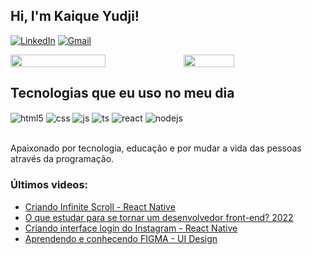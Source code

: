 ## Hi, I'm Kaique Yudji!

[![LinkedIn](https://img.shields.io/badge/LinkedIn-0e76a8?style=for-the-badge&logo=linkedin&logoColor=white)](https://instagram.com/sujeitoprogramador)
[![Gmail](https://img.shields.io/badge/Gmail-b24020?style=for-the-badge&logo=gmail&logoColor=white)](https://twitch.tv/fragabr)

<div style="display: flex">
 <img width=55% align="center"  src="https://github-readme-streak-stats.herokuapp.com?user=KaiqueYudji&theme=tokyonight&mode=weekly" />
 <img width=40% align="center" src="https://github-readme-stats-git-main-rafaelalexandrino.vercel.app/api/top-langs/?username=KaiqueYudji&show_icons=true&theme=tokyonight&layout=compact" />
</div>

## Tecnologias que eu uso no meu dia

<div style="display: inline_block">
  <img align="center" alt="html5" src="https://img.shields.io/badge/HTML5-E34F26?style=for-the-badge&logo=html5&logoColor=white" />
  <img align="center" alt="css" src="https://img.shields.io/badge/CSS3-1572B6?style=for-the-badge&logo=css3&logoColor=white" />
  <img align="center" alt="js" src="https://img.shields.io/badge/JavaScript-F7DF1E?style=for-the-badge&logo=javascript&logoColor=black" />
  <img align="center" alt="ts" src="https://img.shields.io/badge/TypeScript-007ACC?style=for-the-badge&logo=typescript&logoColor=white" />
  <img align="center" alt="react" src="https://img.shields.io/badge/React-20232A?style=for-the-badge&logo=react&logoColor=61DAFB" />
  <img align="center" alt="nodejs" src="https://img.shields.io/badge/Node.js-43853D?style=for-the-badge&logo=node.js&logoColor=white" />
</div><br/>

Apaixonado por tecnologia, educação e por mudar a vida das pessoas através da programação.

### Últimos videos:
- [Criando Infinite Scroll - React Native](https://youtu.be/TjkFGrjkXfc)<br/>
- [O que estudar para se tornar um desenvolvedor front-end? 2022](https://youtu.be/Ab-kGzlCCWI)<br/>
- [Criando interface login do Instagram - React Native](https://youtu.be/pSV9Wh_p2Cg)<br/>
- [Aprendendo e conhecendo FIGMA - UI Design](https://youtu.be/KRCfX25yFf4)<br/>


